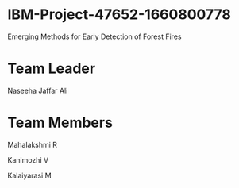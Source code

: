 # IBM-Project-47652-1660800778
Emerging Methods for Early Detection of Forest Fires
# Team Leader

Naseeha Jaffar Ali

# Team Members

Mahalakshmi R

Kanimozhi V

Kalaiyarasi M
